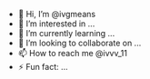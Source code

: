 - 👋 Hi, I’m @ivgmeans
- 👀 I’m interested in ...
- 🌱 I’m currently learning ...
- 💞️ I’m looking to collaborate on ...
- 📫 How to reach me @ivvv_11
- ⚡ Fun fact: ...

<!---
ivgmeans/ivgmeans is a ✨ special ✨ repository because its `README.md` (this file) appears on your GitHub profile.
You can click the Preview link to take a look at your changes.
--->
